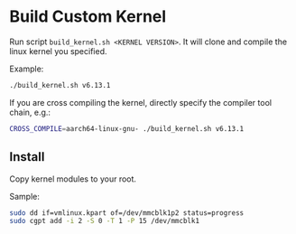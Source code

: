 # Build Custom Kernel

Run script `build_kernel.sh <KERNEL VERSION>`. It will clone and compile the linux kernel you specified.

Example:

```bash
./build_kernel.sh v6.13.1
```


If you are cross compiling the kernel, directly specify the compiler tool chain, e.g.:

```bash
CROSS_COMPILE=aarch64-linux-gnu- ./build_kernel.sh v6.13.1
```

## Install

Copy kernel modules to your root.

Sample:

```bash
sudo dd if=vmlinux.kpart of=/dev/mmcblk1p2 status=progress
sudo cgpt add -i 2 -S 0 -T 1 -P 15 /dev/mmcblk1
```
